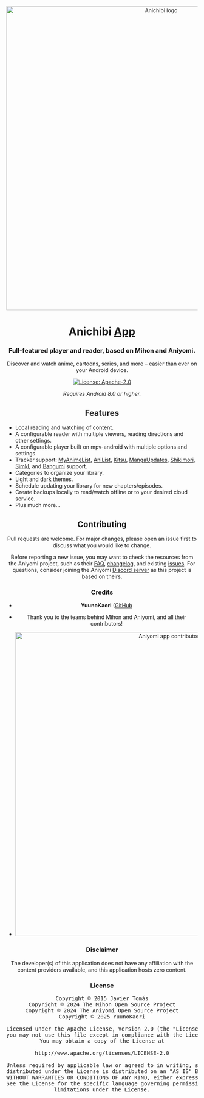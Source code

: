 <div align="center">

<a href="#">
    <img src="https://i.ibb.co/9H5yWcwj/Logo2.png" alt="Anichibi logo" title="Anichibi logo" width="800"/>
</a>

# Anichibi [App](#)

### Full-featured player and reader, based on Mihon and Aniyomi.
Discover and watch anime, cartoons, series, and more – easier than ever on your Android device.

[![License: Apache-2.0](https://img.shields.io/github/license/aniyomiorg/aniyomi?labelColor=27303D&color=818cf8)](/LICENSE)

*Requires Android 8.0 or higher.*

## Features

<div align="left">

* Local reading and watching of content.
* A configurable reader with multiple viewers, reading directions and other settings.
* A configurable player built on mpv-android with multiple options and settings.
* Tracker support: [MyAnimeList](https://myanimelist.net/), [AniList](https://anilist.co/), [Kitsu](https://kitsu.app/), [MangaUpdates](https://mangaupdates.com), [Shikimori](https://shikimori.one), [Simkl](https://simkl.com/), and [Bangumi](https://bgm.tv/) support.
* Categories to organize your library.
* Light and dark themes.
* Schedule updating your library for new chapters/episodes.
* Create backups locally to read/watch offline or to your desired cloud service.
* Plus much more...

</div>

## Contributing

Pull requests are welcome. For major changes, please open an issue first to discuss what you would like to change.

Before reporting a new issue, you may want to check the resources from the Aniyomi project, such as their [FAQ](https://aniyomi.org/docs/faq/general), [changelog](https://aniyomi.org/changelogs/), and existing [issues](https://github.com/aniyomiorg/aniyomi/issues). For questions, consider joining the Aniyomi [Discord server](https://discord.gg/F32UjdJZrR) as this project is based on theirs.

### Credits

* **YuunoKaori** ([GitHub](https://github.com/aniyomiorg/aniyomi)
* Thank you to the teams behind Mihon and Aniyomi, and all their contributors!

* <a href="https://github.com/aniyomiorg/aniyomi/graphs/contributors">
    <img src="https://contrib.rocks/image?repo=aniyomiorg/aniyomi" alt="Aniyomi app contributors" title="Aniyomi app contributors" width="800"/>
</a>

### Disclaimer

The developer(s) of this application does not have any affiliation with the content providers available, and this application hosts zero content.

### License

<pre>
Copyright © 2015 Javier Tomás
Copyright © 2024 The Mihon Open Source Project
Copyright © 2024 The Aniyomi Open Source Project
Copyright © 2025 YuunoKaori

Licensed under the Apache License, Version 2.0 (the "License");
you may not use this file except in compliance with the License.
You may obtain a copy of the License at

http://www.apache.org/licenses/LICENSE-2.0

Unless required by applicable law or agreed to in writing, software
distributed under the License is distributed on an "AS IS" BASIS,
WITHOUT WARRANTIES OR CONDITIONS OF ANY KIND, either express or implied.
See the License for the specific language governing permissions and
limitations under the License.
</pre>

</div>
